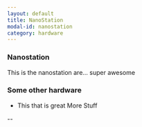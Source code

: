 ```yaml
---
layout: default
title: NanoStation
modal-id: nanostation
category: hardware
---
```


### Nanostation
This is the nanostation are... super awesome

### Some other hardware
* This that is great
More Stuff

--
